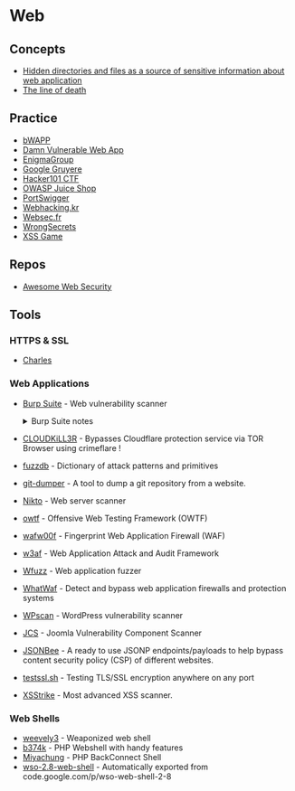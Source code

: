 # Web

## Concepts
- [Hidden directories and files as a source of sensitive information about web application](https://github.com/bl4de/research/tree/master/hidden_directories_leaks)
- [The line of death](https://textslashplain.com/2017/01/14/the-line-of-death/)

## Practice
- [bWAPP](http://www.itsecgames.com/)
- [Damn Vulnerable Web App](http://www.dvwa.co.uk/)
- [EnigmaGroup](https://www.enigmagroup.org/)
- [Google Gruyere](https://google-gruyere.appspot.com/)
- [Hacker101 CTF](https://www.hacker101.com/)
- [OWASP Juice Shop](https://owasp.org/www-project-juice-shop/)
- [PortSwigger](https://portswigger.net/web-security)
- [Webhacking.kr](https://webhacking.kr/)
- [Websec.fr](https://websec.fr/)
- [WrongSecrets](https://github.com/commjoen/wrongsecrets)
- [XSS Game](https://xss-game.appspot.com/)

## Repos
- [Awesome Web Security](https://github.com/qazbnm456/awesome-web-security)

## Tools
### HTTPS & SSL
- [Charles](https://www.charlesproxy.com/)

### Web Applications
- [Burp Suite](https://portswigger.net/burp/) - Web vulnerability scanner
    <details>
        <summary>Burp Suite notes</summary>

  	### Repos
  	- [Awesome Burp Extensions](https://github.com/snoopysecurity/awesome-burp-extensions)

  	### What is BurpSuite?
  	Lets you see the requests and responses to and from your browser. You can intercept traffic on the way in or out. You can also replay requests.

  	### How to set up BurpSuite
  	#### New Profile
  	Using Firefox, make a new Browser Profile (go to `about:profiles` in the Firefox browser).
  	#### Proxy Setup
  	Go to `Prefences > General > Network Settings` and select `Manual proxy configuration` and enter `127.0.0.1` and `8080` for the port. Make sure to check `Use this proxy server for all protocols`. You should probably use a VPN in case you get your IP banned, so your "real" IP doesn't actually get banned.
  	### Useful Extensions
  	- User-Agent Switcher
  	  - Change your User Agent
  	- Wappalyzer
  	- BuiltWith
  	- HackBar
  	  - Send POST requests directly from the browser
  	- Web Developer
  	#### Download Burp Suite CA
  	Download the BurpSuite Certificate from http://burp.
  	#### Install BurpSuite CA
  	Go to `Preferences > Privacy & Security > Certificates > View Certificates` and click the `Authorities` tab. Import the certificate that you just downloaded.

  	### Target Tab
  	- Focus on specific sites
  	- Focus on specific functions
  	- Visualize attack surface
  	- Set "Scope" to filter all other tools
  	#### Site Map
  	The Target tab is a tree style view of all websites in scope.
  	#### Scope
  	Control what you're looking at. You can add specific domains or keywords. You can add things from this menu or right click to add things from the Site Map tab.

  	### Proxy Tab
  	#### HTTP History Tab
  	Shows requests and responses. It will show extra info in the `Params` tab, and the headers in the `Headers` tab.

  	### Spider Tab
  	Will automatically try to fill out information in the site map tab. It will try to explore and enumerate every link and subdomain from the given website to try to fill out an entire site map.

  	### Sequencer Tab
  	Test the entropy of cookies, session tokens, and CSRF tokens.

  	### Intruder Tab
  	A way to automate injections and form automation. You can specify payloads for BurpSuite to go through and try. The Community Edition of BurpSuite does not include any payloads automatically.

  	- Attack types: Sniper, Battering Ram, Pitchfork, Cluster Bomb.
  	- Allows you to fuxx parameters/paths
  	- Brute force passwords
  	- Content discovery
    </details>
- [CLOUDKiLL3R](https://github.com/inurlx/CLOUDKiLL3R) - Bypasses Cloudflare protection service via TOR Browser using crimeflare !
- [fuzzdb](https://github.com/fuzzdb-project/fuzzdb) - Dictionary of attack patterns and primitives
- [git-dumper](https://github.com/arthaud/git-dumper) - A tool to dump a git repository from a website.
- [Nikto](https://cirt.net/Nikto2) - Web server scanner
- [owtf](https://github.com/owtf/owtf) - Offensive Web Testing Framework (OWTF)
- [wafw00f](https://github.com/EnableSecurity/wafw00f) - Fingerprint Web Application Firewall (WAF)
- [w3af](http://w3af.org) - Web Application Attack and Audit Framework
- [Wfuzz](https://github.com/xmendez/wfuzz) - Web application fuzzer
- [WhatWaf](https://github.com/Ekultek/WhatWaf) - Detect and bypass web application firewalls and protection systems
- [WPscan](https://wpscan.org) - WordPress vulnerability scanner
- [JCS](https://github.com/TheM4hd1/JCS) - Joomla Vulnerability Component Scanner
- [JSONBee](https://github.com/zigoo0/JSONBee) - A ready to use JSONP endpoints/payloads to help bypass content security policy (CSP) of different websites.
- [testssl.sh](https://github.com/drwetter/testssl.sh) - Testing TLS/SSL encryption anywhere on any port
- [XSStrike](https://github.com/s0md3v/XSStrike) - Most advanced XSS scanner.

### Web Shells
- [weevely3](https://github.com/epinna/weevely3) - Weaponized web shell
- [b374k](https://github.com/b374k/b374k) - PHP Webshell with handy features
- [Miyachung](https://packetstormsecurity.com/files/122612/Miyachung-BackConnect-Shell.html) - PHP BackConnect Shell
- [wso-2.8-web-shell](https://github.com/rzkyh007/wso-web-shell-2-8) - Automatically exported from code.google.com/p/wso-web-shell-2-8
